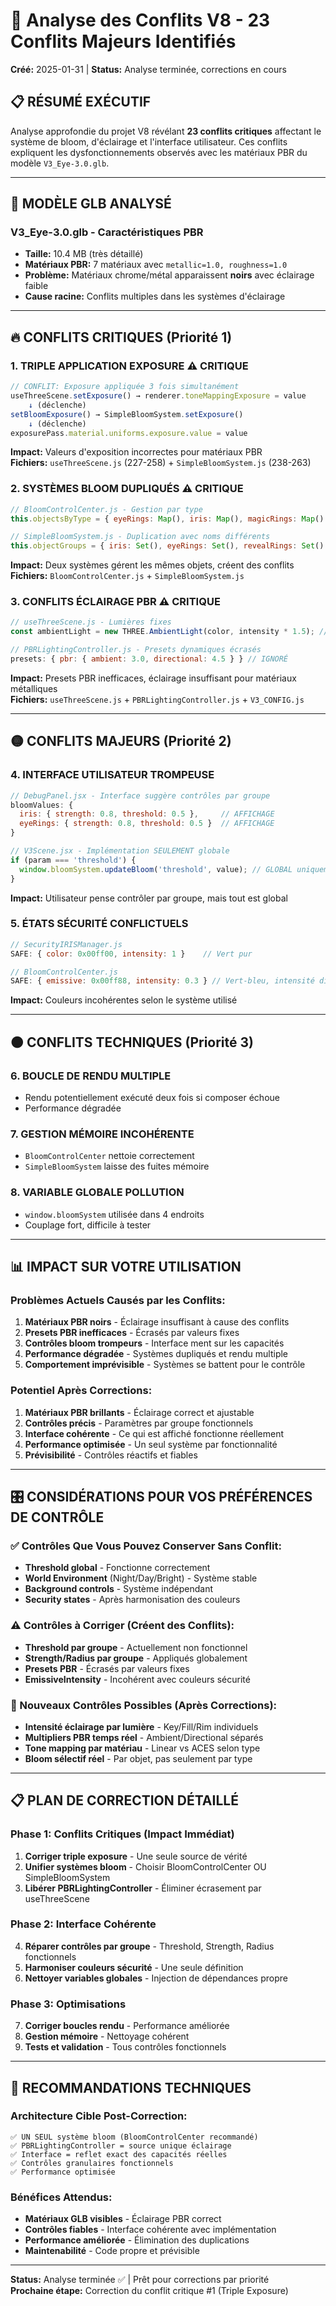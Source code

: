 # 🚨 Analyse des Conflits V8 - 23 Conflits Majeurs Identifiés
**Créé:** 2025-01-31 | **Status:** Analyse terminée, corrections en cours

## 📋 RÉSUMÉ EXÉCUTIF

Analyse approfondie du projet V8 révélant **23 conflits critiques** affectant le système de bloom, d'éclairage et l'interface utilisateur. Ces conflits expliquent les dysfonctionnements observés avec les matériaux PBR du modèle `V3_Eye-3.0.glb`.

---

## 🎯 MODÈLE GLB ANALYSÉ

### V3_Eye-3.0.glb - Caractéristiques PBR
- **Taille:** 10.4 MB (très détaillé)
- **Matériaux PBR:** 7 matériaux avec `metallic=1.0, roughness=1.0`
- **Problème:** Matériaux chrome/métal apparaissent **noirs** avec éclairage faible
- **Cause racine:** Conflits multiples dans les systèmes d'éclairage

---

## 🔥 CONFLITS CRITIQUES (Priorité 1)

### 1. **TRIPLE APPLICATION EXPOSURE** ⚠️ CRITIQUE
```javascript
// CONFLIT: Exposure appliquée 3 fois simultanément
useThreeScene.setExposure() → renderer.toneMappingExposure = value
    ↓ (déclenche)
setBloomExposure() → SimpleBloomSystem.setExposure()  
    ↓ (déclenche)
exposurePass.material.uniforms.exposure.value = value
```
**Impact:** Valeurs d'exposition incorrectes pour matériaux PBR  
**Fichiers:** `useThreeScene.js` (227-258) + `SimpleBloomSystem.js` (238-263)

### 2. **SYSTÈMES BLOOM DUPLIQUÉS** ⚠️ CRITIQUE
```javascript
// BloomControlCenter.js - Gestion par type
this.objectsByType = { eyeRings: Map(), iris: Map(), magicRings: Map() };

// SimpleBloomSystem.js - Duplication avec noms différents
this.objectGroups = { iris: Set(), eyeRings: Set(), revealRings: Set() };
```
**Impact:** Deux systèmes gérent les mêmes objets, créent des conflits  
**Fichiers:** `BloomControlCenter.js` + `SimpleBloomSystem.js`

### 3. **CONFLITS ÉCLAIRAGE PBR** ⚠️ CRITIQUE
```javascript
// useThreeScene.js - Lumières fixes
const ambientLight = new THREE.AmbientLight(color, intensity * 1.5); // FIXE

// PBRLightingController.js - Presets dynamiques écrasés
presets: { pbr: { ambient: 3.0, directional: 4.5 } } // IGNORÉ
```
**Impact:** Presets PBR inefficaces, éclairage insuffisant pour matériaux métalliques  
**Fichiers:** `useThreeScene.js` + `PBRLightingController.js` + `V3_CONFIG.js`

---

## 🟡 CONFLITS MAJEURS (Priorité 2)

### 4. **INTERFACE UTILISATEUR TROMPEUSE**
```javascript
// DebugPanel.jsx - Interface suggère contrôles par groupe
bloomValues: {
  iris: { strength: 0.8, threshold: 0.5 },     // AFFICHAGE
  eyeRings: { strength: 0.8, threshold: 0.5 }  // AFFICHAGE
}

// V3Scene.jsx - Implémentation SEULEMENT globale
if (param === 'threshold') {
  window.bloomSystem.updateBloom('threshold', value); // GLOBAL uniquement
}
```
**Impact:** Utilisateur pense contrôler par groupe, mais tout est global

### 5. **ÉTATS SÉCURITÉ CONFLICTUELS**
```javascript
// SecurityIRISManager.js
SAFE: { color: 0x00ff00, intensity: 1 }    // Vert pur

// BloomControlCenter.js  
SAFE: { emissive: 0x00ff88, intensity: 0.3 } // Vert-bleu, intensité différente
```
**Impact:** Couleurs incohérentes selon le système utilisé

---

## 🟠 CONFLITS TECHNIQUES (Priorité 3)

### 6. **BOUCLE DE RENDU MULTIPLE**
- Rendu potentiellement exécuté deux fois si composer échoue
- Performance dégradée

### 7. **GESTION MÉMOIRE INCOHÉRENTE**
- `BloomControlCenter` nettoie correctement
- `SimpleBloomSystem` laisse des fuites mémoire

### 8. **VARIABLE GLOBALE POLLUTION**
- `window.bloomSystem` utilisée dans 4 endroits
- Couplage fort, difficile à tester

---

## 📊 IMPACT SUR VOTRE UTILISATION

### Problèmes Actuels Causés par les Conflits:
1. **Matériaux PBR noirs** - Éclairage insuffisant à cause des conflits
2. **Presets PBR inefficaces** - Écrasés par valeurs fixes
3. **Contrôles bloom trompeurs** - Interface ment sur les capacités
4. **Performance dégradée** - Systèmes dupliqués et rendu multiple
5. **Comportement imprévisible** - Systèmes se battent pour le contrôle

### Potentiel Après Corrections:
1. **Matériaux PBR brillants** - Éclairage correct et ajustable
2. **Contrôles précis** - Paramètres par groupe fonctionnels
3. **Interface cohérente** - Ce qui est affiché fonctionne réellement
4. **Performance optimisée** - Un seul système par fonctionnalité
5. **Prévisibilité** - Contrôles réactifs et fiables

---

## 🎛️ CONSIDÉRATIONS POUR VOS PRÉFÉRENCES DE CONTRÔLE

### ✅ Contrôles Que Vous Pouvez Conserver Sans Conflit:
- **Threshold global** - Fonctionne correctement
- **World Environment** (Night/Day/Bright) - Système stable
- **Background controls** - Système indépendant
- **Security states** - Après harmonisation des couleurs

### ⚠️ Contrôles à Corriger (Créent des Conflits):
- **Threshold par groupe** - Actuellement non fonctionnel
- **Strength/Radius par groupe** - Appliqués globalement
- **Presets PBR** - Écrasés par valeurs fixes
- **EmissiveIntensity** - Incohérent avec couleurs sécurité

### 🚀 Nouveaux Contrôles Possibles (Après Corrections):
- **Intensité éclairage par lumière** - Key/Fill/Rim individuels
- **Multipliers PBR temps réel** - Ambient/Directional séparés
- **Tone mapping par matériau** - Linear vs ACES selon type
- **Bloom sélectif réel** - Par objet, pas seulement par type

---

## 📋 PLAN DE CORRECTION DÉTAILLÉ

### Phase 1: Conflits Critiques (Impact Immédiat)
1. **Corriger triple exposure** - Une seule source de vérité
2. **Unifier systèmes bloom** - Choisir BloomControlCenter OU SimpleBloomSystem
3. **Libérer PBRLightingController** - Éliminer écrasement par useThreeScene

### Phase 2: Interface Cohérente  
4. **Réparer contrôles par groupe** - Threshold, Strength, Radius fonctionnels
5. **Harmoniser couleurs sécurité** - Une seule définition
6. **Nettoyer variables globales** - Injection de dépendances propre

### Phase 3: Optimisations
7. **Corriger boucles rendu** - Performance améliorée
8. **Gestion mémoire** - Nettoyage cohérent
9. **Tests et validation** - Tous contrôles fonctionnels

---

## 🔧 RECOMMANDATIONS TECHNIQUES

### Architecture Cible Post-Correction:
```
✅ UN SEUL système bloom (BloomControlCenter recommandé)
✅ PBRLightingController = source unique éclairage  
✅ Interface = reflet exact des capacités réelles
✅ Contrôles granulaires fonctionnels
✅ Performance optimisée
```

### Bénéfices Attendus:
- **Matériaux GLB visibles** - Éclairage PBR correct
- **Contrôles fiables** - Interface cohérente avec implémentation  
- **Performance améliorée** - Élimination des duplications
- **Maintenabilité** - Code propre et prévisible

---

**Status:** Analyse terminée ✅ | Prêt pour corrections par priorité  
**Prochaine étape:** Correction du conflit critique #1 (Triple Exposure)